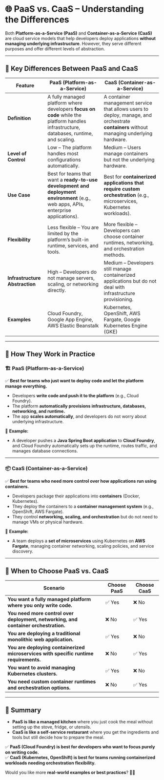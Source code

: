 # **🌐 PaaS vs. CaaS – Understanding the Differences**  

Both **Platform-as-a-Service (PaaS)** and **Container-as-a-Service (CaaS)** are cloud service models that help developers deploy applications **without managing underlying infrastructure**. However, they serve different purposes and offer different levels of abstraction.  

---  

## **🔹 Key Differences Between PaaS and CaaS**  

| **Feature** | **PaaS (Platform-as-a-Service)** | **CaaS (Container-as-a-Service)** |
|------------|--------------------------------|--------------------------------|
| **Definition** | A fully managed platform where developers **focus on code** while the platform handles infrastructure, databases, runtime, and scaling. | A container management service that allows users to deploy, manage, and orchestrate **containers** without managing underlying hardware. |
| **Level of Control** | Low – The platform handles most configurations automatically. | Medium – Users manage containers but not the underlying hardware. |
| **Use Case** | Best for teams that want a **ready-to-use development and deployment environment** (e.g., web apps, APIs, enterprise applications). | Best for **containerized applications that require custom orchestration** (e.g., microservices, Kubernetes workloads). |
| **Flexibility** | Less flexible – You are limited by the platform’s built-in runtime, services, and tools. | More flexible – Developers can choose container runtimes, networking, and orchestration methods. |
| **Infrastructure Abstraction** | High – Developers do not manage servers, scaling, or networking directly. | Medium – Developers still manage containerized applications but do not deal with infrastructure provisioning. |
| **Examples** | Cloud Foundry, Google App Engine, AWS Elastic Beanstalk | Kubernetes, OpenShift, AWS Fargate, Google Kubernetes Engine (GKE) |

---  

## **🔹 How They Work in Practice**  

### **🏗️ PaaS (Platform-as-a-Service)**
✅ **Best for teams who just want to deploy code and let the platform manage everything.**  
- Developers **write code and push it to the platform** (e.g., Cloud Foundry).  
- The platform **automatically provisions infrastructure, databases, networking, and runtime.**  
- The app **scales automatically**, and developers do not worry about underlying infrastructure.  

🔹 **Example:**  
- A developer pushes a **Java Spring Boot application** to **Cloud Foundry**, and Cloud Foundry automatically sets up the runtime, routes traffic, and manages database connections.  

---  

### **📦 CaaS (Container-as-a-Service)**
✅ **Best for teams who need more control over how applications run using containers.**  
- Developers package their applications into **containers** (Docker, Kubernetes).  
- They deploy the containers to a **container management system** (e.g., OpenShift, AWS Fargate).  
- They control **networking, scaling, and orchestration** but do not need to manage VMs or physical hardware.  

🔹 **Example:**  
- A team deploys a **set of microservices** using Kubernetes on **AWS Fargate**, managing container networking, scaling policies, and service discovery.  

---  

## **🔹 When to Choose PaaS vs. CaaS**  

| **Scenario** | **Choose PaaS** | **Choose CaaS** |
|------------|--------------|--------------|
| **You want a fully managed platform where you only write code.** | ✅ Yes | ❌ No |
| **You need more control over deployment, networking, and container orchestration.** | ❌ No | ✅ Yes |
| **You are deploying a traditional monolithic web application.** | ✅ Yes | ❌ No |
| **You are deploying containerized microservices with specific runtime requirements.** | ❌ No | ✅ Yes |
| **You want to avoid managing Kubernetes clusters.** | ✅ Yes | ❌ No |
| **You need custom container runtimes and orchestration options.** | ❌ No | ✅ Yes |

---  

## **🔹 Summary**  
- **PaaS is like a managed kitchen** where you just cook the meal without setting up the stove, fridge, or utensils.  
- **CaaS is like a self-service restaurant** where you get the ingredients and tools but still decide how to prepare the meal.  

✅ **PaaS (Cloud Foundry) is best for developers who want to focus purely on writing code.**  
✅ **CaaS (Kubernetes, OpenShift) is best for teams running containerized workloads needing orchestration flexibility.**  

Would you like more **real-world examples or best practices**? 🚀📜  
